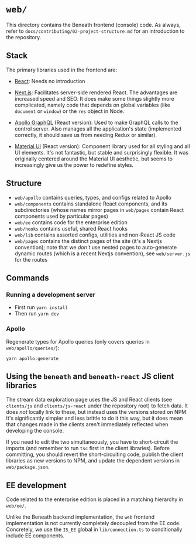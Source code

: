 # `web/`

This directory contains the Beneath frontend (console) code. As always, refer to `docs/contributing/02-project-structure.md` for an introduction to the repository.

## Stack

The primary libraries used in the frontend are:

- [React](https://reactjs.org/): Needs no introduction

- [Next.js](https://nextjs.org/): Facilitates server-side rendered React. The advantages are increased speed and SEO. It does make some things slightly more complicated, namely code that depends on global variables (like `document` or `window`) or the `res` object in Node. 

- [Apollo GraphQL](https://www.apollographql.com/docs/react/) (React version): Used to make GraphQL calls to the control server. Also manages all the application's state (implemented correctly, it should save us from needing Redux or similar).

- [Material UI](https://material-ui.com/) (React version): Component library used for all styling and all UI elements. It's not fantastic, but stable and surprisingly flexible. It was originally centered around the Material UI aesthetic, but seems to increasingly give us the power to redefine styles.

## Structure

- `web/apollo` contains queries, types, and configs related to Apollo
- `web/components` contains standalone React components, and its subdirectories (whose names mirror pages in `web/pages` contain React components used by particular pages)
- `web/ee` contains code for the enterprise edition
- `web/hooks` contains useful, shared React hooks
- `web/lib` contains assorted configs, utilities and non-React JS code
- `web/pages` contains the distinct pages of the site (it's a Nextjs convention); note that we *don't* use nested pages to auto-generate dynamic routes (which is a recent Nextjs convention), see `web/server.js` for the routes

## Commands

### Running a development server

- First run `yarn install`
- Then run `yarn dev`

### Apollo

Regenerate types for Apollo queries (only covers queries in `web/apollo/queries/`):

```yarn apollo:generate```

## Using the `beneath` and `beneath-react` JS client libraries

The stream data exploration page uses the JS and React clients (see `clients/js` and `clients/js-react` under the repository root) to fetch data. It does *not* locally link to these, but instead uses the versions stored on NPM. It's significantly simpler and less brittle to do it this way, but it does mean that changes made in the clients aren't immediately reflected when developing the console.

If you need to edit the two simultaneously, you have to short-circuit the imports (and remember to run `tsc` first in the client libraries). Before committing, you should revert the short-circuiting code, publish the client libraries as new versions to NPM, and update the dependent versions in `web/package.json`.

## EE development

Code related to the enterprise edition is placed in a matching hierarchy in `web/ee/`.

Unlike the Beneath backend implementation, the `web` frontend implementation is not currently completely decoupled from the EE code. Concretely, we use the `IS_EE` global in `lib/connection.ts` to conditionally include EE components.
